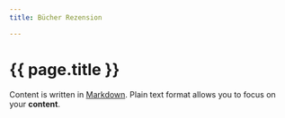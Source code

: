 ```yaml
---
title: Bücher Rezension

---
```


# {{ page.title }}

Content is written in [Markdown](https://learnxinyminutes.com/docs/markdown/).
Plain text format allows you to focus on your **content**.

<!--
You can use HTML elements in Markdown, such as the comment element, and they won't
be affected by a markdown parser. However, if you create an HTML element in your
markdown file, you cannot use markdown syntax within that element's contents.
-->